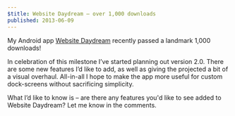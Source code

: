 ```yaml
---
$title: Website Daydream – over 1,000 downloads
published: 2013-06-09
---
```


My Android app [Website Daydream][play-link] recently passed a landmark 1,000 downloads!

In celebration of this milestone I’ve started planning out version 2.0. There are some new features I’d like to add, as well as giving the projected a bit of a visual overhaul. All-in-all I hope to make the app more useful for custom dock-screens without sacrificing simplicity.

What I’d like to know is – are there any features you'd like to see added to Website Daydream? Let me know in the comments.


[play-link]: https://play.google.com/store/apps/details?id=uk.co.liamnewmarch.daydream
